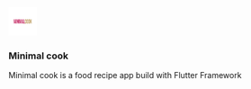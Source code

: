 <img src="https://github.com/Vrushabh102/MinimalCook/blob/master/releases/minimalCook.png" width="50" height="50">
<h3>Minimal cook </h3>
Minimal cook is a food recipe app build with Flutter Framework  
